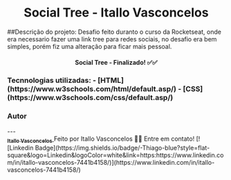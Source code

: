 <h1 align="center">Social Tree - Itallo Vasconcelos </h1>
##Descrição do projeto:
Desafio feito duranto o curso da Rocketseat, onde era necessario fazer uma link tree para redes sociais, no desafio era bem simples, porém fiz uma alteração para ficar mais pessoal.

<h4 align="center">
Social Tree - Finalizado! ✅✅
</h4>

<h3>
Tecnnologias utilizadas:
  - [HTML] (https://www.w3schools.com/html/default.asp/)
  - [CSS] (https://www.w3schools.com/css/default.asp/)
</h3>

<h3>Autor</h3>
---
<a href="https://www.linkedin.com/in/itallo-vasconcelos-7441b4158/">
</br>
<sub><b>Itallo Vasconcelos</b></sub>
</a>
Feito por Itallo Vasconcelos 👋🏽 Entre em contato!
[![Linkedin Badge](https://img.shields.io/badge/-Thiago-blue?style=flat-square&logo=Linkedin&logoColor=white&link=https:https://www.linkedin.com/in/itallo-vasconcelos-7441b4158/)](https://www.linkedin.com/in/itallo-vasconcelos-7441b4158/)
